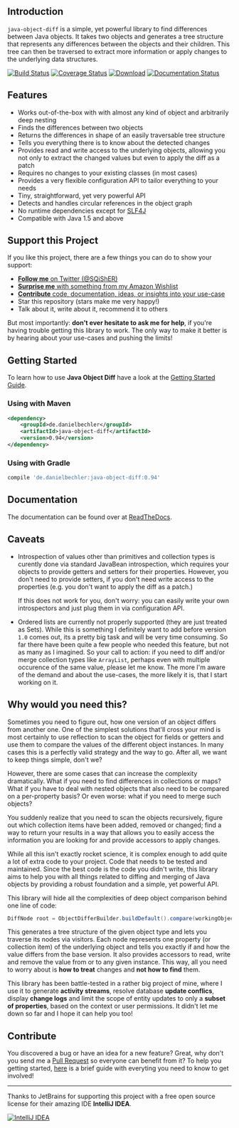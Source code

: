 ## Introduction

`java-object-diff` is a simple, yet powerful library to find differences between Java objects. It takes two objects and generates a tree structure that represents any differences between the objects and their children. This tree can then be traversed to extract more information or apply changes to the underlying data structures.

[![Build Status](https://travis-ci.org/SQiShER/java-object-diff.svg?branch=master)](https://travis-ci.org/SQiShER/java-object-diff) 
[![Coverage Status](https://coveralls.io/repos/SQiShER/java-object-diff/badge.svg?branch=master&service=github)](https://coveralls.io/github/SQiShER/java-object-diff?branch=master)
[![Download](https://api.bintray.com/packages/sqisher/maven/java-object-diff/images/download.svg)](https://bintray.com/sqisher/maven/java-object-diff/_latestVersion)
[![Documentation Status](https://readthedocs.org/projects/java-object-diff/badge/?version=latest)](https://readthedocs.org/projects/java-object-diff/?badge=latest)

## Features

* Works out-of-the-box with with almost any kind of object and arbitrarily deep nesting
* Finds the differences between two objects
* Returns the differences in shape of an easily traversable tree structure
* Tells you everything there is to know about the detected changes
* Provides read and write access to the underlying objects, allowing you not only to extract the changed values but even to apply the diff as a patch
* Requires no changes to your existing classes (in most cases)
* Provides a very flexible configuration API to tailor everything to your needs
* Tiny, straightforward, yet very powerful API
* Detects and handles circular references in the object graph
* No runtime dependencies except for [SLF4J](http://www.slf4j.org/)
* Compatible with Java 1.5 and above

## Support this Project

If you like this project, there are a few things you can do to show your support:

* [**Follow me** on Twitter (@SQiShER)](https://twitter.com/SQiShER)
* [**Surprise me** with something from my Amazon Wishlist](http://www.amazon.de/registry/wishlist/2JFW27V71CBGM)
* [**Contribute** code, documentation, ideas, or insights into your use-case](https://github.com/SQiShER/java-object-diff/blob/master/CONTRIBUTING.md)
* Star this repository (stars make me very happy!)
* Talk about it, write about it, recommend it to others

But most importantly: **don't ever hesitate to ask me for help**, if you're having trouble getting this library to work. The only way to make it better is by hearing about your use-cases and pushing the limits!

## Getting Started

To learn how to use **Java Object Diff** have a look at the [Getting Started Guide](http://java-object-diff.readthedocs.org/en/latest/getting-started/).

### Using with Maven

```xml
<dependency>
    <groupId>de.danielbechler</groupId>
    <artifactId>java-object-diff</artifactId>
    <version>0.94</version>
</dependency>
```

### Using with Gradle

```groovy
compile 'de.danielbechler:java-object-diff:0.94'
```

## Documentation

The documentation can be found over at [ReadTheDocs](http://java-object-diff.readthedocs.org/en/latest/).

## Caveats

* Introspection of values other than primitives and collection types is curently done via standard JavaBean introspection, which requires your objects to provide getters and setters for their properties. However, you don't need to provide setters, if you don't need write access to the properties (e.g. you don't want to apply the diff as a patch.)

	If this does not work for you, don't worry: you can easily write your own introspectors and just plug them in via configuration API.

* Ordered lists are currently not properly supported (they are just treated as Sets). While this is something I definitely want to add before version `1.0` comes out, its a pretty big task and will be very time consuming. So far there have been quite a few people who needed this feature, but not as many as I imagined. So your call to action: if you need to diff and/or merge collection types like `ArrayList`, perhaps even with multiple occurence of the same value, please let me know. The more I'm aware of the demand and about the use-cases, the more likely it is, that I start working on it.

## Why would you need this?

Sometimes you need to figure out, how one version of an object differs from another one. One of the simplest solutions that'll cross your mind is most certainly to use reflection to scan the object for fields or getters and use them to compare the values of the different object instances. In many cases this is a perfectly valid strategy and the way to go. After all, we want to keep things simple, don't we?

However, there are some cases that can increase the complexity dramatically. What if you need to find differences in collections or maps? What if you have to deal with nested objects that also need to be compared on a per-property basis? Or even worse: what if you need to merge such objects?

You suddenly realize that you need to scan the objects recursively, figure out which collection items have been added, removed or changed; find a way to return your results in a way that allows you to easily access the information you are looking for and provide accessors to apply changes.

While all this isn't exactly rocket science, it is complex enough to add quite a lot of extra code to your project. Code that needs to be tested and maintained. Since the best code is the code you didn't write, this library aims to help you with all things related to diffing and merging of Java objects by providing a robust foundation and a simple, yet powerful API.

This library will hide all the complexities of deep object comparison behind one line of code:

```java
DiffNode root = ObjectDifferBuilder.buildDefault().compare(workingObject, baseObject);
```

This generates a tree structure of the given object type and lets you traverse its nodes via visitors. Each node represents  one property (or collection item) of the underlying object and tells you exactly if and how the value differs from the base version. It also  provides accessors to read, write and remove the value from or to any given instance. This way, all you need to worry about is **how to treat** changes and **not how to find** them.

This library has been battle-tested in a rather big project of mine, where I use it to generate **activity streams**, resolve database **update conflics**, display **change logs** and limit the scope of entity updates to only a **subset of properties**, based on the context or user permissions. It didn't let me down so far and I hope it can help you too!

## Contribute

You discovered a bug or have an idea for a new feature? Great, why don't you send me a [Pull 
Request](https://help.github.com/articles/using-pull-requests) so everyone can benefit from it? To help you getting started, [here](https://github.com/SQiShER/java-object-diff/blob/master/CONTRIBUTING.md) is a brief guide with everyting you need to know to get involved!

---

Thanks to JetBrains for supporting this project with a free open source license for their amazing IDE **IntelliJ IDEA**.

[![IntelliJ IDEA](https://www.jetbrains.com/idea/docs/logo_intellij_idea.png)](https://www.jetbrains.com/idea/)
